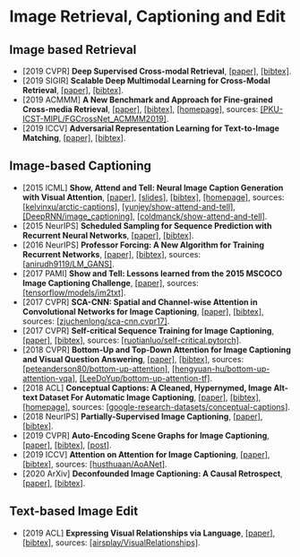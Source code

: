 # Image Retrieval, Captioning and Edit

## Image based Retrieval
- [2019 CVPR] **Deep Supervised Cross-modal Retrieval**, [[paper]](http://openaccess.thecvf.com/content_CVPR_2019/papers/Zhen_Deep_Supervised_Cross-Modal_Retrieval_CVPR_2019_paper.pdf), [[bibtex]](/Bibtex/Deep%20Supervised%20Cross-modal%20Retrieval.bib).
- [2019 SIGIR] **Scalable Deep Multimodal Learning for Cross-Modal Retrieval**, [[paper]](/Documents/Papers/Scalable%20Deep%20Multimodal%20Learning%20for%20Cross-Modal%20Retrieval.pdf), [[bibtex]](/Bibtex/Scalable%20Deep%20Multimodal%20Learning%20for%20Cross-Modal%20Retrieval.bib).
- [2019 ACMMM] **A New Benchmark and Approach for Fine-grained Cross-media Retrieval**, [[paper]](https://arxiv.org/pdf/1907.04476.pdf), [[bibtex]](/Bibtex/A%20New%20Benchmark%20and%20Approach%20for%20Fine-grained%20Cross-media%20Retrieval.bib), [[homepage]](http://59.108.48.34/tiki/FGCrossNet/), sources: [[PKU-ICST-MIPL/FGCrossNet_ACMMM2019]](https://github.com/PKU-ICST-MIPL/FGCrossNet_ACMMM2019).
- [2019 ICCV] **Adversarial Representation Learning for Text-to-Image Matching**, [[paper]](http://openaccess.thecvf.com/content_ICCV_2019/papers/Sarafianos_Adversarial_Representation_Learning_for_Text-to-Image_Matching_ICCV_2019_paper.pdf), [[bibtex]](/Bibtex/Adversarial%20Representation%20Learning%20for%20Text-to-Image%20Matching.bib).

## Image-based Captioning
- [2015 ICML] **Show, Attend and Tell: Neural Image Caption Generation with Visual Attention**, [[paper]](https://arxiv.org/pdf/1502.03044.pdf), [[slides]](http://www.cs.toronto.edu/~fidler/slides/2017/CSC2539/Katherine_slides.pdf), [[bibtex]](/Bibtex/Neural%20Image%20Caption%20Generation%20with%20Visual%20Attention.bib),  [[homepage]](http://kelvinxu.github.io/projects/capgen.html), sources: [[kelvinxu/arctic-captions]](https://github.com/kelvinxu/arctic-captions), [[yunjey/show-attend-and-tell]](https://github.com/yunjey/show-attend-and-tell), [[DeepRNN/image_captioning]](https://github.com/DeepRNN/image_captioning), [[coldmanck/show-attend-and-tell]](https://github.com/coldmanck/show-attend-and-tell).
- [2015 NeurIPS] **Scheduled Sampling for Sequence Prediction with Recurrent Neural Networks**, [[paper]](https://papers.nips.cc/paper/5956-scheduled-sampling-for-sequence-prediction-with-recurrent-neural-networks.pdf), [[bibtex]](/Bibtex/Scheduled%20Sampling%20for%20Sequence%20Prediction%20with%20Recurrent%20Neural%20Networks.bib).
- [2016 NeurIPS] **Professor Forcing: A New Algorithm for Training Recurrent Networks**, [[paper]](http://papers.nips.cc/paper/6099-professor-forcing-a-new-algorithm-for-training-recurrent-networks.pdf), [[bibtex]](/Bibtex/Professor%20Forcing.bib), sources: [[anirudh9119/LM_GANS]](https://github.com/anirudh9119/LM_GANS).
- [2017 PAMI] **Show and Tell: Lessons learned from the 2015 MSCOCO Image Captioning Challenge**, [[paper]](https://arxiv.org/abs/1609.06647.pdf), sources: [[tensorflow/models/im2txt]](https://github.com/tensorflow/models/tree/master/research/im2txt).
- [2017 CVPR] **SCA-CNN: Spatial and Channel-wise Attention in Convolutional Networks for Image Captioning**, [[paper]](http://openaccess.thecvf.com/content_cvpr_2017/papers/Chen_SCA-CNN_Spatial_and_CVPR_2017_paper.pdf), [[bibtex]](/Bibtex/SCA-CNN%20-%20Spatial%20and%20Channel-wise%20Attention%20in%20Convolutional%20Networks%20for%20Image%20Captioning.bib), sources: [[zjuchenlong/sca-cnn.cvpr17]](https://github.com/zjuchenlong/sca-cnn.cvpr17).
- [2017 CVPR] **Self-critical Sequence Training for Image Captioning**, [[paper]](http://openaccess.thecvf.com/content_cvpr_2017/papers/Rennie_Self-Critical_Sequence_Training_CVPR_2017_paper.pdf), [[bibtex]](/Bibtex/Self-critical%20Sequence%20Training%20for%20Image%20Captioning.bib), sources: [[ruotianluo/self-critical.pytorch]](https://github.com/ruotianluo/self-critical.pytorch).
- [2018 CVPR] **Bottom-Up and Top-Down Attention for Image Captioning and Visual Question Answering**, [[paper]](http://openaccess.thecvf.com/content_cvpr_2018/papers/Anderson_Bottom-Up_and_Top-Down_CVPR_2018_paper.pdf), [[bibtex]](/Bibtex/Bottom-Up%20and%20Top-Down%20Attention%20for%20Image%20Captioning%20and%20Visual%20Question%20Answering.bib), sources: [[peteanderson80/bottom-up-attention]](https://github.com/peteanderson80/bottom-up-attention), [[hengyuan-hu/bottom-up-attention-vqa]](https://github.com/hengyuan-hu/bottom-up-attention-vqa), [[LeeDoYup/bottom-up-attention-tf]](https://github.com/LeeDoYup/bottom-up-attention-tf).
- [2018 ACL] **Conceptual Captions: A Cleaned, Hypernymed, Image Alt-text Dataset For Automatic Image Captioning**, [[paper]](http://aclweb.org/anthology/P18-1238), [[bibtex]](/Bibtex/Conceptual%20Captions%20-%20A%20Cleaned%20Hypernymed%20Image%20Alt-text%20Dataset%20For%20Automatic%20Image%20Captioning.bib), [[homepage]](https://ai.google.com/research/ConceptualCaptions), sources: [[google-research-datasets/conceptual-captions]](https://github.com/google-research-datasets/conceptual-captions).
- [2018 NeurIPS] **Partially-Supervised Image Captioning**, [[paper]](https://papers.nips.cc/paper/7458-partially-supervised-image-captioning.pdf), [[bibtex]](/Bibtex/Partially-Supervised%20Image%20Captioning.bib).
- [2019 CVPR] **Auto-Encoding Scene Graphs for Image Captioning**, [[paper]](http://openaccess.thecvf.com/content_CVPR_2019/papers/Yang_Auto-Encoding_Scene_Graphs_for_Image_Captioning_CVPR_2019_paper.pdf), [[bibtex]](/Bibtex/Auto-Encoding%20Scene%20Graphs%20for%20Image%20Captioning.bib), [[post]](https://zhuanlan.zhihu.com/p/41200392).
- [2019 ICCV] **Attention on Attention for Image Captioning**, [[paper]](http://openaccess.thecvf.com/content_ICCV_2019/papers/Huang_Attention_on_Attention_for_Image_Captioning_ICCV_2019_paper.pdf), [[bibtex]](/Bibtex/Attention%20on%20Attention%20for%20Image%20Captioning.bib), sources: [[husthuaan/AoANet]](https://github.com/husthuaan/AoANet).
- [2020 ArXiv] **Deconfounded Image Captioning: A Causal Retrospect**, [[paper]](https://arxiv.org/pdf/2003.03923.pdf), [[bibtex]](/Bibtex/Deconfounded%20image%20captioning.bib).

## Text-based Image Edit
- [2019 ACL] **Expressing Visual Relationships via Language**, [[paper]](https://www.aclweb.org/anthology/P19-1182.pdf), [[bibtex]](/Bibtex/Expressing%20Visual%20Relationships%20via%20Language.bib), sources: [[airsplay/VisualRelationships]](https://github.com/airsplay/VisualRelationships).